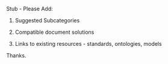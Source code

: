 Stub - Please Add:

1. Suggested Subcategories

2. Compatible document solutions

3. Links to existing resources - standards, ontologies, models

Thanks.  
